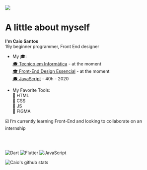 <img src="https://github.com/xCaio/xCaio/blob/main/bannerCaiocompleta.jpg">
<h1>A little about myself</h1>

<p><strong>I'm Caio Santos</strong> <br> 19y beginner programmer, Front End designer</p>

- My 🎓: <br>
  <a href="https://epsa.com.br" target="_blank"> 🎓 Tecnico em Informática</a> - at the moment <br>
  <a href="https://www.udemy.com/course/front-end-essencial/" target="_blank"> 🎓 Front-End Design Essencial</a> - at the moment <br>
  <a href="https://www.cursoemvideo.com/course/javascript/" target="_blank"> 🎓 JavaScript</a> - 40h - 2020

- My Favorite Tools: <br>
  :blue_book: HTML<br>
  :blue_book: CSS<br>
  :blue_book: JS<br>
  :blue_book: FIGMA<br>

 :ballot_box_with_check: I’m currently learning Front-End and looking to collaborate on an internship
 
 
 <br><br>

![Dart](https://img.shields.io/badge/dart-%230175C2.svg?style=for-the-badge&logo=dart&logoColor=white)
![Flutter](https://img.shields.io/badge/Flutter-%2302569B.svg?style=for-the-badge&logo=Flutter&logoColor=white)
![JavaScript](https://img.shields.io/badge/javascript-%23323330.svg?style=for-the-badge&logo=javascript&logoColor=%23F7DF1E)



![Caio's github stats](https://bad-apple-github-readme.vercel.app/api?show_bg=1&username=xcaio)

